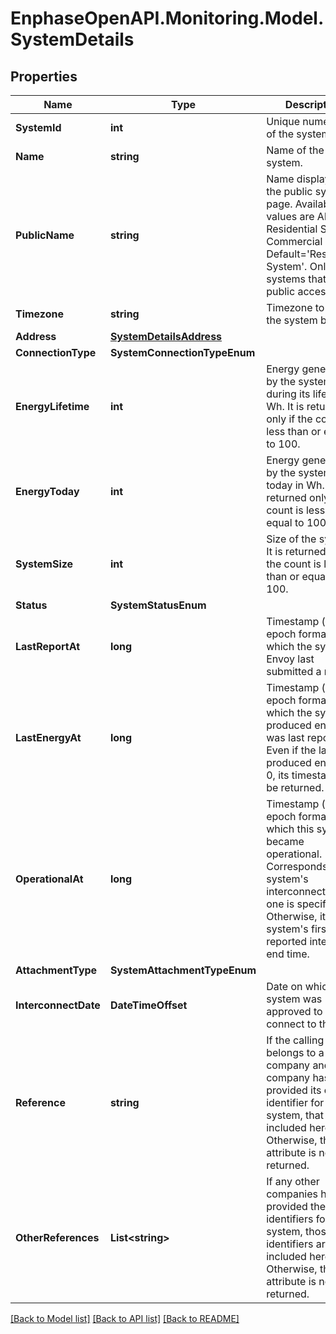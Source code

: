 # EnphaseOpenAPI.Monitoring.Model.SystemDetails

## Properties

Name | Type | Description | Notes
------------ | ------------- | ------------- | -------------
**SystemId** | **int** | Unique numeric ID of the system. | 
**Name** | **string** | Name of the system. | [optional] 
**PublicName** | **string** | Name displayed on the public system page. Available values are All, Residential System, Commercial etc. Default&#x3D;&#39;Residential System&#39;. Only for systems that allow public access. | [optional] 
**Timezone** | **string** | Timezone to which the system belongs. | [optional] 
**Address** | [**SystemDetailsAddress**](SystemDetailsAddress.md) |  | [optional] 
**ConnectionType** | **SystemConnectionTypeEnum** |  | [optional] 
**EnergyLifetime** | **int** | Energy generated by the system during its lifetime in Wh. It is returned only if the count is less than or equal to 100. | [optional] 
**EnergyToday** | **int** | Energy generated by the system today in Wh. It is returned only if the count is less than or equal to 100. | [optional] 
**SystemSize** | **int** | Size of the system. It is returned only if the count is less than or equal to 100. | [optional] 
**Status** | **SystemStatusEnum** |  | [optional] 
**LastReportAt** | **long** | Timestamp (in epoch format) at which the system&#39;s Envoy last submitted a report. | [optional] 
**LastEnergyAt** | **long** | Timestamp (in epoch format) at which the system&#39;s produced energy was last reported. Even if the last produced energy is 0, its timestamp will be returned. | [optional] 
**OperationalAt** | **long** | Timestamp (in epoch format) at which this system became operational. Corresponds to the system&#39;s interconnect time, if one is specified. Otherwise, it is the system&#39;s first reported interval end time. | [optional] 
**AttachmentType** | **SystemAttachmentTypeEnum** |  | [optional] 
**InterconnectDate** | **DateTimeOffset** | Date on which the system was approved to connect to the grid. | [optional] 
**Reference** | **string** | If the calling user belongs to a company and that company has provided its own identifier for a system, that ID is included here. Otherwise, this attribute is not returned. | [optional] 
**OtherReferences** | **List&lt;string&gt;** | If any other companies have provided their own identifiers for a system, those identifiers are included here. Otherwise, this attribute is not returned. | [optional] 

[[Back to Model list]](../README.md#documentation-for-models) [[Back to API list]](../README.md#documentation-for-api-endpoints) [[Back to README]](../README.md)

